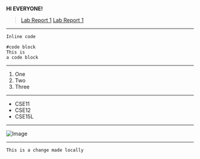**HI EVERYONE!**

>[Lab Report 1](lab-report-1-week-2.html)
>[Lab Report 1](https://ZhuoyangM.github.io/cse15l-lab-reports/lab-report-1-week-2.html)

---

`Inline code`

```
#code block
This is 
a code block
```

---
1. One
2. Two
3. Three

---
* CSE11
* CSE12
* CSE15L

---
![Image](https://i.guim.co.uk/img/media/26392d05302e02f7bf4eb143bb84c8097d09144b/446_167_3683_2210/master/3683.jpg?width=1200&height=1200&quality=85&auto=format&fit=crop&s=49ed3252c0b2ffb49cf8b508892e452d)


---
`This is a change made locally`